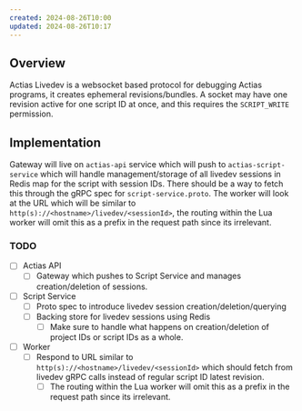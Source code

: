 ```yaml
---
created: 2024-08-26T10:00
updated: 2024-08-26T10:17
---
```

## Overview
Actias Livedev is a websocket based protocol for debugging Actias programs, it creates ephemeral revisions/bundles. A socket may have one revision active for one script ID at once, and this requires the `SCRIPT_WRITE` permission.

## Implementation
Gateway will live on `actias-api` service which will push to `actias-script-service` which will handle management/storage of all livedev sessions in Redis map for the script with session IDs. There should be a way to fetch this through the gRPC spec for `script-service.proto`. The worker will look at the URL which will be similar to `http(s)://<hostname>/livedev/<sessionId>`, the routing within the Lua worker will omit this as a prefix in the request path since its irrelevant.

### TODO
- [ ] Actias API
	- [ ] Gateway which pushes to Script Service and manages creation/deletion of sessions.
- [ ] Script Service
	- [ ] Proto spec to introduce livedev session creation/deletion/querying
	- [ ] Backing store for livedev sessions using Redis
		- [ ] Make sure to handle what happens on creation/deletion of project IDs or script IDs as a whole.
- [ ] Worker
	- [ ] Respond to URL similar to `http(s)://<hostname>/livedev/<sessionId>` which should fetch from livedev gRPC calls instead of regular script ID latest revision.
		- [ ] The routing within the Lua worker will omit this as a prefix in the request path since its irrelevant.